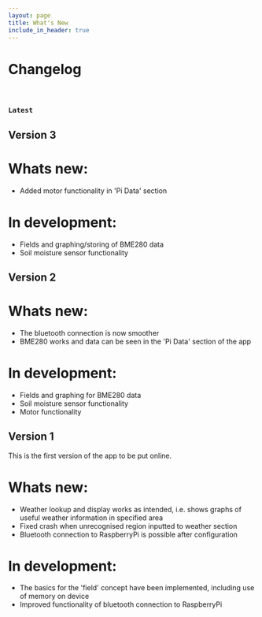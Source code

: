```yaml
---
layout: page
title: What's New
include_in_header: true
---
```


# Changelog


<br>

### `Latest`

## Version 3
# Whats new:
- Added motor functionality in 'Pi Data' section
# In development:
- Fields and graphing/storing of BME280 data
- Soil moisture sensor functionality

## Version 2
# Whats new:
- The bluetooth connection is now smoother
- BME280 works and data can be seen in the 'Pi Data' section of the app
# In development:
- Fields and graphing for BME280 data
- Soil moisture sensor functionality
- Motor functionality

## Version 1
This is the first version of the app to be put online.

# Whats new:
- Weather lookup and display works as intended, i.e. shows graphs of useful weather information in specified area
- Fixed crash when unrecognised region inputted to weather section
- Bluetooth connection to RaspberryPi is possible after configuration

# In development:
- The basics for the 'field' concept have been implemented, including use of memory on device
- Improved functionality of bluetooth connection to RaspberryPi

<br>
